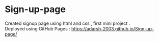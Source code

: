 # Sign-up-page
Created signup page using html and css , first mini project .  
Deployed using GitHub Pages : https://adarsh-2003.github.io/Sign-up-page/
